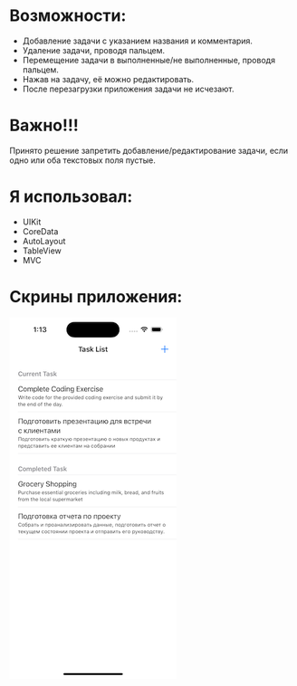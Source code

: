 # Возможности:

- Добавление задачи с указанием названия и комментария.
- Удаление задачи, проводя пальцем.
- Перемещение задачи в выполненные/не выполненные, проводя пальцем.
- Нажав на задачу, её можно редактировать.
- После перезагрузки приложения задачи не исчезают.
 
# Важно!!! 
 
 Принято решение запретить добавление/редактирование задачи, если одно или оба текстовых поля пустые. 
 
# Я использовал: 

- UIKit
- CoreData
- AutoLayout
- TableView
- MVC

# Скрины приложения: 

![Image](https://github.com/MatveiSW/TestTask/blob/main/TaskVC.png) 

  
